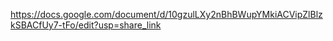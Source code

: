 https://docs.google.com/document/d/10gzulLXy2nBhBWupYMkiACVipZlBlzkSBACfUy7-tFo/edit?usp=share_link
